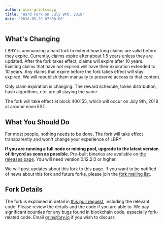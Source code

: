 ```yaml
---
author: alex-grintsvayg
title: 'Hard Fork on July 9th, 2018'
date: '2018-05-29 07:00:00'
---
```


## What's Changing

LBRY is announcing a hard fork to extend how long claims are valid before they expire. 
Currently, claims expire after about 1.5 years unless they are updated. After the fork takes effect, claims will expire after 10 years.
Existing claims that have not expired will have their expiration extended to 10 years.
Any claims that expire before the fork takes effect will stay expired. We will republish them manually to preserve access to that content.

Only claim expiration is changing. The reward schedule, token distribution, hash algorithms, etc. are all staying the same.

The fork will take effect at block 400155, which will occur on July 9th, 2018 at around noon EST.

## What You Should Do

For most people, nothing needs to be done. The fork will take effect transparently and won't change your experience of LBRY.

**If you are running a full node or mining pool, upgrade to the latest version of lbrycrd as soon as possible**.
Pre-built binaries are available on [the releases page](https://github.com/lbryio/lbrycrd/releases). You will need version 0.12.2.0 or higher.

We will post updates about this fork to this page. If you want to be notified of news about this fork and future forks, please join the [fork mailing list](/forklist).

## Fork Details

The fork is explained in detail in [this pull request](https://github.com/lbryio/lbrycrd/pull/137), including the relevant code.
Please review the details and the code if you are able to.
We pay significant bounties for any bugs found in blockchain code, especially fork-related code. Email grin@lbry.io if you wish to discuss  
